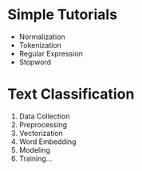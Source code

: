 # Simple Tutorials

- Normalization
- Tokenization
- Regular Expression
- Stopword

# Text Classification

1. Data Collection
2. Preprocessing
3. Vectorization
4. Word Embedding
5. Modeling
6. Training...

